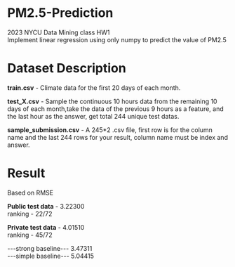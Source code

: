 # PM2.5-Prediction
2023 NYCU Data Mining class HW1  
Implement linear regression using only numpy to predict the value of PM2.5

# Dataset Description  
**train.csv** - Climate data for the first 20 days of each month.  

**test_X.csv** - Sample the continuous 10 hours data from the remaining 10 days of each month,take the data of the previous 9 hours as a feature, and the last hour as the answer, get total 244 unique test datas.  

**sample_submission.csv** - A 245*2 .csv file, first row is for the column name and the last 244 rows for your result, column name must be index and answer.

# Result  
Based on RMSE  

**Public test data** - 3.22300  
ranking - 22/72  

**Private test data** - 4.01510  
ranking - 45/72  

---strong baseline--- 3.47311  
---simple baseline--- 5.04415  
